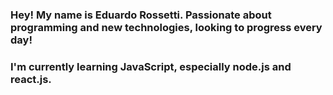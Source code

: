 ### Hey!  My name is Eduardo Rossetti. Passionate about programming and new technologies, looking to progress every day!
### I'm currently learning JavaScript, especially node.js and react.js.
